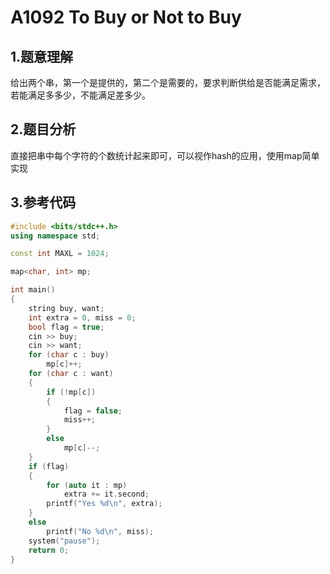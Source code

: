 # A1092 To Buy or Not to Buy

## 1.题意理解
给出两个串，第一个是提供的，第二个是需要的，要求判断供给是否能满足需求，若能满足多多少，不能满足差多少。

## 2.题目分析
直接把串中每个字符的个数统计起来即可，可以视作hash的应用，使用map简单实现

## 3.参考代码
```cpp
#include <bits/stdc++.h>
using namespace std;

const int MAXL = 1024;

map<char, int> mp;

int main()
{
    string buy, want;
    int extra = 0, miss = 0;
    bool flag = true;
    cin >> buy;
    cin >> want;
    for (char c : buy)
        mp[c]++;
    for (char c : want)
    {
        if (!mp[c])
        {
            flag = false;
            miss++;
        }
        else
            mp[c]--;
    }
    if (flag)
    {
        for (auto it : mp)
            extra += it.second;
        printf("Yes %d\n", extra);
    }
    else
        printf("No %d\n", miss);
    system("pause");
    return 0;
}
```